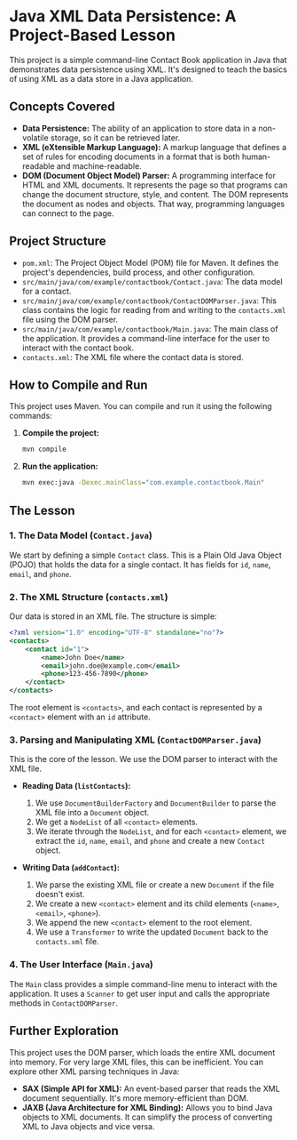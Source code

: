 # Java XML Data Persistence: A Project-Based Lesson

This project is a simple command-line Contact Book application in Java that
 demonstrates data persistence using XML. It's designed to teach the basics of
 using XML as a data store in a Java application.

## Concepts Covered

*   **Data Persistence:** The ability of an application to store data in a
    non-volatile storage, so it can be retrieved later.
*   **XML (eXtensible Markup Language):** A markup language that defines a set of
    rules for encoding documents in a format that is both human-readable and
    machine-readable.
*   **DOM (Document Object Model) Parser:** A programming interface for HTML and XML
    documents. It represents the page so that programs can change the document
    structure, style, and content. The DOM represents the document as nodes and
    objects. That way, programming languages can connect to the page.

## Project Structure

*   `pom.xml`: The Project Object Model (POM) file for Maven. It defines the
    project's dependencies, build process, and other configuration.
*   `src/main/java/com/example/contactbook/Contact.java`: The data model for a
    contact.
*   `src/main/java/com/example/contactbook/ContactDOMParser.java`: This class
    contains the logic for reading from and writing to the `contacts.xml` file
    using the DOM parser.
*   `src/main/java/com/example/contactbook/Main.java`: The main class of the
    application. It provides a command-line interface for the user to interact
    with the contact book.
*   `contacts.xml`: The XML file where the contact data is stored.

## How to Compile and Run

This project uses Maven. You can compile and run it using the following commands:

1.  **Compile the project:**

    ```bash
    mvn compile
    ```

2.  **Run the application:**

    ```bash
    mvn exec:java -Dexec.mainClass="com.example.contactbook.Main"
    ```

## The Lesson

### 1. The Data Model (`Contact.java`)

We start by defining a simple `Contact` class. This is a Plain Old Java Object
 (POJO) that holds the data for a single contact. It has fields for `id`, `name`,
 `email`, and `phone`.

### 2. The XML Structure (`contacts.xml`)

Our data is stored in an XML file. The structure is simple:

```xml
<?xml version="1.0" encoding="UTF-8" standalone="no"?>
<contacts>
    <contact id="1">
        <name>John Doe</name>
        <email>john.doe@example.com</email>
        <phone>123-456-7890</phone>
    </contact>
</contacts>
```

The root element is `<contacts>`, and each contact is represented by a `<contact>`
 element with an `id` attribute.

### 3. Parsing and Manipulating XML (`ContactDOMParser.java`)

This is the core of the lesson. We use the DOM parser to interact with the XML
 file.

*   **Reading Data (`listContacts`):**
    1.  We use `DocumentBuilderFactory` and `DocumentBuilder` to parse the XML file
        into a `Document` object.
    2.  We get a `NodeList` of all `<contact>` elements.
    3.  We iterate through the `NodeList`, and for each `<contact>` element, we
        extract the `id`, `name`, `email`, and `phone` and create a new `Contact`
        object.

*   **Writing Data (`addContact`):**
    1.  We parse the existing XML file or create a new `Document` if the file
        doesn't exist.
    2.  We create a new `<contact>` element and its child elements (`<name>`,
        `<email>`, `<phone>`).
    3.  We append the new `<contact>` element to the root element.
    4.  We use a `Transformer` to write the updated `Document` back to the
        `contacts.xml` file.

### 4. The User Interface (`Main.java`)

The `Main` class provides a simple command-line menu to interact with the
 application. It uses a `Scanner` to get user input and calls the appropriate
 methods in `ContactDOMParser`.

## Further Exploration

This project uses the DOM parser, which loads the entire XML document into memory.
 For very large XML files, this can be inefficient. You can explore other XML
 parsing techniques in Java:

*   **SAX (Simple API for XML):** An event-based parser that reads the XML
    document sequentially. It's more memory-efficient than DOM.
*   **JAXB (Java Architecture for XML Binding):** Allows you to bind Java objects
    to XML documents. It can simplify the process of converting XML to Java
    objects and vice versa.